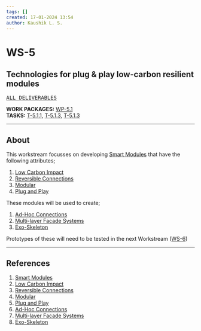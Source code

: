 ```yaml
---
tags: []
created: 17-01-2024 13:54
author: Kaushik L. S.
---
```

# WS-5

## Technologies for plug & play low-carbon resilient modules

<kbd> [ALL DELIVERABLES](../notindex.md) </kbd>

**WORK PACKAGES:** [WP-5.1](../WorkPackages/WP-5.1.md) <br>
**TASKS:** [T-5.1.1](../Tasks/T-5.1.1.md), [T-5.1.3](../Tasks/T-5.1.3.md), [T-5.1.3](../Tasks/T-5.1.3.md)

---
## About

This workstream focusses on developing [Smart Modules](../../Notes/Smart%20Modules.md) that have the following attributes;
1. [Low Carbon Impact](../../Notes/Low%20Carbon%20Impact.md)
2. [Reversible Connections](../../Notes/Reversible%20Connections.md)
3. [Modular](../../Notes/Modular.md)
4. [Plug and Play](../../Notes/Plug%20and%20Play.md)

These modules will be used to create;
1. [Ad-Hoc Connections](../../Notes/Ad-Hoc%20Connections.md)
2. [Multi-layer Facade Systems](../../Notes/Multi-layer%20Facade%20Systems.md)
3. [Exo-Skeleton](../../Notes/Exo-Skeleton.md)

Prototypes of these will need to be tested in the next Workstream ([WS-6](WS-6.md))

---
## References
1. [Smart Modules](../../Notes/Smart%20Modules.md)
2. [Low Carbon Impact](../../Notes/Low%20Carbon%20Impact.md)
3. [Reversible Connections](../../Notes/Reversible%20Connections.md)
4. [Modular](../../Notes/Modular.md)
5. [Plug and Play](../../Notes/Plug%20and%20Play.md)
6. [Ad-Hoc Connections](../../Notes/Ad-Hoc%20Connections.md)
7. [Multi-layer Facade Systems](../../Notes/Multi-layer%20Facade%20Systems.md)
8. [Exo-Skeleton](../../Notes/Exo-Skeleton.md)
